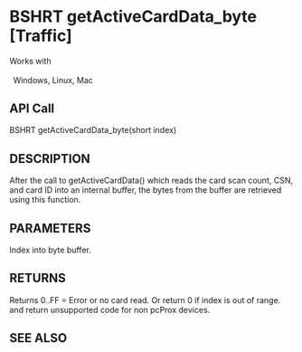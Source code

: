 # BSHRT getActiveCardData_byte [Traffic]

Works with <p class="s1" style="padding-top: 2pt;padding-left: 5pt;text-indent: 0pt;text-align: left;"><a name="bookmark203">&zwnj;</a>Windows, Linux, Mac<a name="bookmark204">&zwnj;</a></p>

## API Call
BSHRT getActiveCardData_byte(short index)
## DESCRIPTION
After the call to getActiveCardData() which reads the card scan count, CSN, and card ID into an internal buffer, the bytes from the buffer are retrieved using this function.

## PARAMETERS
Index into byte buffer.

## RETURNS
Returns 0..FF = Error or no card read. Or return 0 if index is out of range. and return unsupported code for non pcProx devices.

## SEE ALSO


